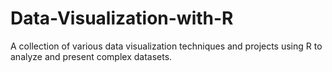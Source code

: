 # Data-Visualization-with-R
A collection of various data visualization techniques and projects using R to analyze and present complex datasets.
